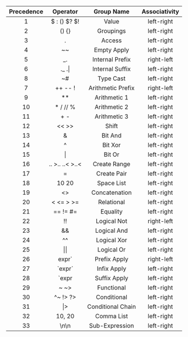 | Precedence |    Operator     |    Group Name     | Associativity |
|:----------:|:---------------:|:-----------------:|:-------------:|
|     1      |  $ : () $? $!   |       Value       |  left-right   |
|     2      |      () {}      |     Groupings     |  left-right   |
|     3      |        .        |      Access       |  left-right   |
|     4      |       ~~        |    Empty Apply    |  left-right   |
|     5      |       _.        |  Internal Prefix  |  right-left   |
|     6      |   ._ .&#124;    |  Internal Suffix  |  left-right   |
|     8      |       ~#        |     Type Cast     |  left-right   |
|     7      |     ++ -- !     | Arithmetic Prefix |  right-left   |
|     9      |       **        |   Arithmetic 1    |  left-right   |
|     10     |    * / // %     |   Arithmetic 2    |  left-right   |
|     11     |       + -       |   Arithmetic 3    |  left-right   |
|     12     |      << >>      |       Shift       |  left-right   |
|     13     |        &        |      Bit And      |  left-right   |
|     14     |        ^        |      Bit Xor      |  left-right   |
|     15     |     &#124;      |      Bit Or       |  left-right   |
|     16     | .. >.. ..< >..< |   Create Range    |  left-right   |
|     17     |        =        |    Create Pair    |  left-right   |
|     18     |      10 20      |    Space List     |  left-right   |
|     19     |       <>        |   Concatenation   |  left-right   |
|     20     |    < <= > >=    |    Relational     |  left-right   |
|     21     |    == != #=     |     Equality      |  left-right   |
|     22     |       !!        |    Logical Not    |  right-left   |
|     23     |       &&        |    Logical And    |  left-right   |
|     24     |       ^^        |    Logical Xor    |  left-right   |
|     25     |  &#124;&#124;   |    Logical Or     |  left-right   |
|     26     |     expr\`      |   Prefix Apply    |  right-left   |
|     27     |    \`expr\`     |    Infix Apply    |  left-right   |
|     28     |     \`expr      |   Suffix Apply    |  left-right   |
|     29     |      ~ ~>       |    Functional     |  left-right   |
|     30     |    ^~ !> ?>     |    Conditional    |  left-right   |
|     31     |     &#124;>     | Conditional Chain |  left-right   |
|     32     |     10, 20      |    Comma List     |  left-right   |
|     33     |      \n\n       |  Sub-Expression   |  left-right   |
